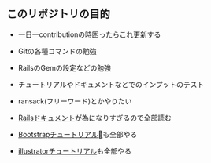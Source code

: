 ## このリポジトリの目的
* 一日一contributionの時困ったらこれ更新する

* Gitの各種コマンドの勉強

* RailsのGemの設定などの勉強

* チュートリアルやドキュメントなどでのインプットのテスト

* ransack(フリーワード)とかやりたい

* [Railsドキュメント](http://railsdoc.com/)が為になりすぎるので全部読む

* [Bootstrapチュートリアル](http://bootstrap.hana87.club/getstart.html)も全部やる

* [illustratorチュートリアル](https://helpx.adobe.com/jp/illustrator/tutorials.html)も全部やる


